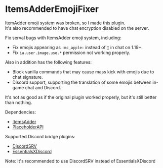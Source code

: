 # ItemsAdderEmojiFixer

ItemAdder emoji system was broken, so I made this plugin.  
It's also recommended to have chat encryption disabled on the server.

Fix serval bugs with ItemsAdder emoji system, including:
- Fix emojis appearing as `:mc_apple:` instead of `🍎` in chat on 1.19+.
- Fix `ia.user.image.use.*` permission not working properly.

Also in addition has the following features:
- Block vanilla commands that may cause mass kick with emojis due to chat signature.
- Discord support, supporting the translation of some emojis between in-game chat and Discord.

It's not as good as if the original plugin worked properly, but it's still better than nothing.

Dependencies:
- [ItemsAdder](https://www.spigotmc.org/resources/%E2%9C%A8itemsadder%E2%AD%90emotes-mobs-items-armors-hud-gui-emojis-blocks-wings-hats-liquids.73355/)  
- [PlaceholderAPI](https://www.spigotmc.org/resources/placeholderapi.6245/)

Supported Discord bridge plugins:
- [DiscordSRV](https://www.spigotmc.org/resources/discordsrv.18494/)  
- [EssentialsXDiscord](https://www.spigotmc.org/resources/essentialsx.9089/)

Note: It's recommended to use DiscordSRV instead of EssentialsXDiscord
